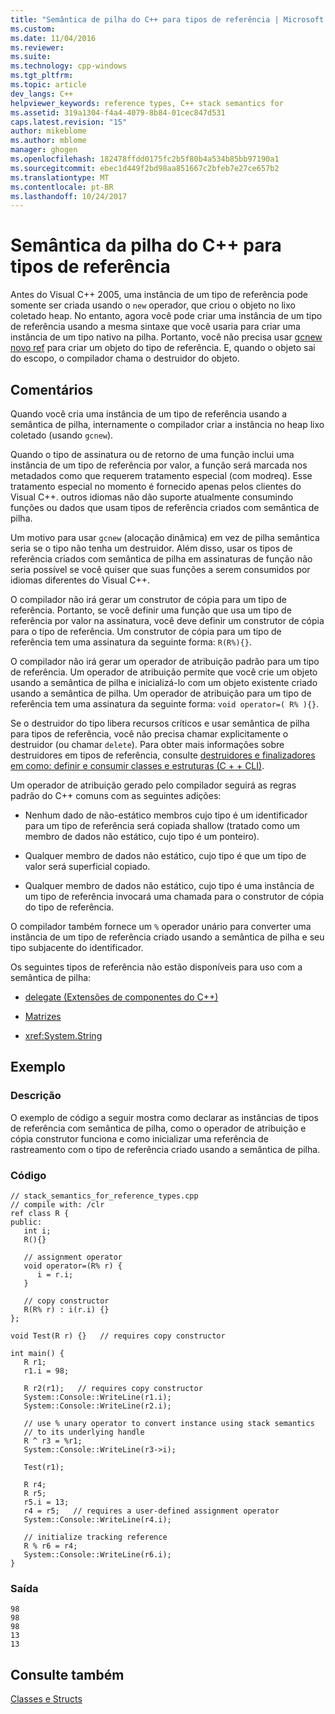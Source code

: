 ```yaml
---
title: "Semântica de pilha do C++ para tipos de referência | Microsoft Docs"
ms.custom: 
ms.date: 11/04/2016
ms.reviewer: 
ms.suite: 
ms.technology: cpp-windows
ms.tgt_pltfrm: 
ms.topic: article
dev_langs: C++
helpviewer_keywords: reference types, C++ stack semantics for
ms.assetid: 319a1304-f4a4-4079-8b84-01cec847d531
caps.latest.revision: "15"
author: mikeblome
ms.author: mblome
manager: ghogen
ms.openlocfilehash: 182478ffdd0175fc2b5f80b4a534b85bb97190a1
ms.sourcegitcommit: ebec1d449f2bd98aa851667c2bfeb7e27ce657b2
ms.translationtype: MT
ms.contentlocale: pt-BR
ms.lasthandoff: 10/24/2017
---
```

# <a name="c-stack-semantics-for-reference-types"></a>Semântica da pilha do C++ para tipos de referência
Antes do Visual C++ 2005, uma instância de um tipo de referência pode somente ser criada usando o `new` operador, que criou o objeto no lixo coletado heap. No entanto, agora você pode criar uma instância de um tipo de referência usando a mesma sintaxe que você usaria para criar uma instância de um tipo nativo na pilha. Portanto, você não precisa usar [gcnew novo ref](../windows/ref-new-gcnew-cpp-component-extensions.md) para criar um objeto do tipo de referência. E, quando o objeto sai do escopo, o compilador chama o destruidor do objeto.  
  
## <a name="remarks"></a>Comentários  
 Quando você cria uma instância de um tipo de referência usando a semântica de pilha, internamente o compilador criar a instância no heap lixo coletado (usando `gcnew`).  
  
 Quando o tipo de assinatura ou de retorno de uma função inclui uma instância de um tipo de referência por valor, a função será marcada nos metadados como que requerem tratamento especial (com modreq). Esse tratamento especial no momento é fornecido apenas pelos clientes do Visual C++. outros idiomas não dão suporte atualmente consumindo funções ou dados que usam tipos de referência criados com semântica de pilha.  
  
 Um motivo para usar `gcnew` (alocação dinâmica) em vez de pilha semântica seria se o tipo não tenha um destruidor. Além disso, usar os tipos de referência criados com semântica de pilha em assinaturas de função não seria possível se você quiser que suas funções a serem consumidos por idiomas diferentes do Visual C++.  
  
 O compilador não irá gerar um construtor de cópia para um tipo de referência. Portanto, se você definir uma função que usa um tipo de referência por valor na assinatura, você deve definir um construtor de cópia para o tipo de referência. Um construtor de cópia para um tipo de referência tem uma assinatura da seguinte forma: `R(R%){}`.  
  
 O compilador não irá gerar um operador de atribuição padrão para um tipo de referência. Um operador de atribuição permite que você crie um objeto usando a semântica de pilha e inicializá-lo com um objeto existente criado usando a semântica de pilha. Um operador de atribuição para um tipo de referência tem uma assinatura da seguinte forma: `void operator=( R% ){}`.  
  
 Se o destruidor do tipo libera recursos críticos e usar semântica de pilha para tipos de referência, você não precisa chamar explicitamente o destruidor (ou chamar `delete`). Para obter mais informações sobre destruidores em tipos de referência, consulte [destruidores e finalizadores em como: definir e consumir classes e estruturas (C + + CLI)](../dotnet/how-to-define-and-consume-classes-and-structs-cpp-cli.md#BKMK_Destructors_and_finalizers).  
  
 Um operador de atribuição gerado pelo compilador seguirá as regras padrão do C++ comuns com as seguintes adições:  
  
-   Nenhum dado de não-estático membros cujo tipo é um identificador para um tipo de referência será copiada shallow (tratado como um membro de dados não estático, cujo tipo é um ponteiro).  
  
-   Qualquer membro de dados não estático, cujo tipo é que um tipo de valor será superficial copiado.  
  
-   Qualquer membro de dados não estático, cujo tipo é uma instância de um tipo de referência invocará uma chamada para o construtor de cópia do tipo de referência.  
  
 O compilador também fornece um `%` operador unário para converter uma instância de um tipo de referência criado usando a semântica de pilha e seu tipo subjacente do identificador.  
  
 Os seguintes tipos de referência não estão disponíveis para uso com a semântica de pilha:  
  
-   [delegate (Extensões de componentes do C++)](../windows/delegate-cpp-component-extensions.md)  
  
-   [Matrizes](../windows/arrays-cpp-component-extensions.md)  
  
-   <xref:System.String>  
  
## <a name="example"></a>Exemplo  
  
### <a name="description"></a>Descrição  
 O exemplo de código a seguir mostra como declarar as instâncias de tipos de referência com semântica de pilha, como o operador de atribuição e cópia construtor funciona e como inicializar uma referência de rastreamento com o tipo de referência criado usando a semântica de pilha.  
  
### <a name="code"></a>Código  
  
```  
// stack_semantics_for_reference_types.cpp  
// compile with: /clr  
ref class R {  
public:  
   int i;  
   R(){}  
  
   // assignment operator  
   void operator=(R% r) {  
      i = r.i;  
   }  
  
   // copy constructor  
   R(R% r) : i(r.i) {}  
};  
  
void Test(R r) {}   // requires copy constructor  
  
int main() {  
   R r1;  
   r1.i = 98;  
  
   R r2(r1);   // requires copy constructor  
   System::Console::WriteLine(r1.i);  
   System::Console::WriteLine(r2.i);  
  
   // use % unary operator to convert instance using stack semantics  
   // to its underlying handle  
   R ^ r3 = %r1;  
   System::Console::WriteLine(r3->i);  
  
   Test(r1);  
  
   R r4;  
   R r5;  
   r5.i = 13;  
   r4 = r5;   // requires a user-defined assignment operator  
   System::Console::WriteLine(r4.i);  
  
   // initialize tracking reference  
   R % r6 = r4;  
   System::Console::WriteLine(r6.i);  
}  
```  
  
### <a name="output"></a>Saída  
  
```  
98  
98  
98  
13  
13  
```  
  
## <a name="see-also"></a>Consulte também  
 [Classes e Structs](../windows/classes-and-structs-cpp-component-extensions.md)